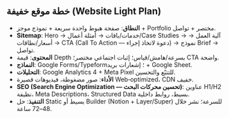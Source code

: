 ## خطة موقع خفيفة (Website Light Plan)

- **النطاق**: صفحة هبوط واحدة سريعة + نموذج موجز + Portfolio مختصر + تواصل.
- **Sitemap**: Hero → خدمات/باقات → أمثلة أعمال/Case Studies → آلية العمل → أسعار/نطاقات → CTA (Call To Action — دعوة لاتخاذ إجراء) → نموذج Brief → تواصل.
- **المحتوى**: قيمة Depth بسرعة/هامش/قياس؛ إثبات اجتماعي مختصر؛ CTA واضحة.
- **النماذج**: Google Forms/Typeform؛ إشعارات بريد + Google Sheet.
- **التحليلات**: Google Analytics 4 + Meta Pixel للتتبّع والتحسين.
- **الأداء**: صور مضغوطة، فيديوهات قصيرة Web‑optimized، CDN خفيف.
- **SEO (Search Engine Optimization — تحسين محركات البحث)**: عناوين H1/H2 نظيفة، Meta Descriptions، Structured Data بسيط، روابط داخلية.
- **التنفيذ**: حل Static بسيط أو Builder (Notion + Layer/Super) للسرعة؛ نشر خلال 48–72 ساعة.
